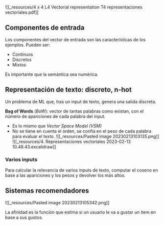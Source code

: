 ![[_resources/4 x 4 L4 Vectorial representation T4 representaciones vectoriales.pdf]]																																																													

## Componentes de entrada
Los componentes del vector de entrada son las características de los ejemplos. Pueden ser:
- Contínuos
- Discretos
- Mixtos

Es importante que la semántica sea numérica.

## Representación de texto: discreto, n-hot
Un problema de ML que, tras un input de texto, genera una salida discreta.

**Bag of Words** (*BoW*): vector de tantas palabras como existan, con el número de apariciones de cada palabra del input. 
- Es lo mismo que *Vector Space Model (VSM)*
- No se tiene en cuenta el orden, se confía en el peso de cada palabra para evaluar el texto.
![[_resources/Pasted image 20230213103135.png]]
![[_resources/4. Representaciones vectoriales 2023-02-13 10.48.43.excalidraw]]

### Varios inputs
Para calcular la relevancia de varios inputs de texto, computar el coseno en base a las apariciones y los pesos y devolver los más altos.


## Sistemas recomendadores
![[_resources/Pasted image 20230213105342.png]]

La afinidad es la función que estima si un usuario le va a gustar un item en base a sus gustos.